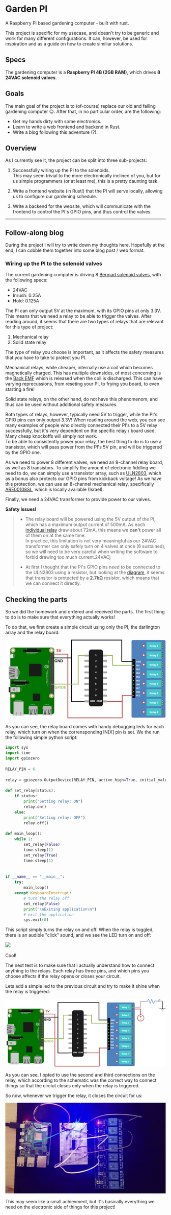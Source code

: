# Garden PI
A Raspberry Pi based gardening computer - built with rust.

This project is specific for my usecase, and doesn't try to be generic and work for many different configurations. It can, however, be used for inspiration and as a guide on how to create similiar solutions.

## Specs
The gardening computer is a **Raspberry PI 4B (2GB RAM)**, which drives **8 24VAC solenoid valves**.


## Goals
The main goal of the project is to (of-course) replace our old and failing gardening computer :wink:.
After that, in no particular order, are the following:
* Get my hands dirty with some electronics.
* Learn to write a web frontend and backend in Rust.
* Write a blog following this adventure (?).

## Overview
As I currently see it, the project can be split into three sub-projects:

1. Successfully wiring up the PI to the solenoids.  
This may seem trivial to the more electronically inclined of you, but for us simple programmers (or at least me), this is a pretty daunting task. 

2. Write a frontend website (in Rust!) that the PI will serve locally, allowing us to configure our gardening schedule.

3. Write a backend for the website, which will communicate with the frontend to control the PI's GPIO pins, and thus control the valves.

---

## Follow-along blog
During the project I will try to write down my thoughts here. Hopefully at the end, I can cobble them together into some blog post / web format.

### Wiring up the PI to the solenoid valves
The current gardening computer is driving 8 [Bermad solenoid valves](https://www.bermad.com/product/s-390-2w-2/), with the following specs:
* 24VAC 
* Inrush: 0.25A
* Hold: 0.125A

The PI can only output 5V at the maximum, with its GPIO pins at only 3.3V. This means that we need a relay to be able to trigger the valves.
After reading around, it seems that there are two types of relays that are relevant for this type of project:

1. Mechanical relay
2. Solid state relay

The type of relay you choose is important, as it affects the safety measures that you have to take to protect you PI.

Mechanical relays, while cheaper, internally use a coil which becomes magnetically charged. This has multiple downsides, of most concerning is the [Back EMF](https://www.embedded.com/back-emf-and-snubber/) which is released when the coil is discharged. This can have varying reprecussions, from reseting your PI, to frying you board, to even starting a fire!

Solid state relays, on the other hand, do not have this phenomenom, and thus can be used without additional safety measures.

Both types of relays, however, typically need 5V to trigger, while the PI's GPIO pins can only output 3.3V! When reading around the web, you can see many examples of people who directly connected their PI's to a 5V relay successfully, but it's very dependent on the specific relay / board used. Many cheap knockoffs will simply not work.  
To be able to consistently power your relay, the best thing to do is to use a transistor, which will pass power from the PI's 5V pin, and will be triggered by the GPIO one.

As we need to power 8 different valves, we need an 8-channel relay board, as well as 8 transistors. To simplify the amount of electronic fiddling we need to do, we can simply use a transistor array, such as [ULN2803](https://www.theengineeringprojects.com/2018/10/introduction-to-uln2803.html), which as a bonus also protects our GPIO pins from kickback voltage!
As we have this protection, we can use an 8-channel mechanical relay, specifically [ARE00108SL](https://rlx.sk/en/various-boards/3321-8-channel-relay-module-10a-er-are00108sl.html), which is locally available (Israel).

Finally, we need a 24VAC transformer to provide power to our valves.

**Safety Issues!**  
> * The relay board will be powered using the 5V output of the PI, which has a maximum output current of 500mA. As each [individual relay](https://datasheetspdf.com/pdf-file/720556/Songle/SRD-05VDC-SL-C/1) draw about 72mA, this means we **can't** power all of them on at the same time.  
> In practice, this limitation is not very meaningful as our 24VAC transformer can only safely turn on 4 valves at once (6 sustained), so we will need to be very careful when writing the software to forbid drawing too much current.24VACj
>
> * At first I thought that the PI's GPIO pins need to be connected to the ULN2803 using a resistor, but looking at the [diagram](https://www.ti.com/lit/ds/symlink/uln2803a.pdf?ts=1597840871187&ref_url=https%253A%252F%252Fwww.google.com%252F), it seems that transitor is protected by a **2.7kΩ** resistor, which means that we can connect it directly.

## Checking the parts

So we did the homework and ordered and received the parts. The first thing to do is to make sure that everything actually works!  

To do that, we first create a simple circuit using only the PI, the darlington array and the relay board: 

![](images/test-1.png)

As you can see, the relay board comes with handy debugging leds for each relay, which turn on when the corrensponding IN[X] pin is set.
We the run the following simple python script:

```py
import sys
import time
import gpiozero

RELAY_PIN = 6

relay = gpiozero.OutputDevice(RELAY_PIN, active_high=True, initial_value=False)

def set_relay(status):
    if status:
        print("Setting relay: ON")
        relay.on()
    else:
        print("Setting relay: OFF")
        relay.off()

def main_loop():
    while 1:
        set_relay(False)
        time.sleep(1)
        set_relay(True)
        time.sleep(1)


if __name__ == "__main__":
    try:
        main_loop()
    except KeyboardInterrupt:
        # turn the relay off
        set_relay(False)
        print("\nExiting application\n")
        # exit the application
        sys.exit(0)
```

This script simply turns the relay on and off. When the relay is toggled, there is an audible "click" sound, and we see the LED turn on and off:

![](gifs/test-1.gif)

Cool!

The next test is to make sure that I actually understand how to connect anything to the relays.
Each relay has three pins, and which pins you choose affects if the relay opens or closes your circuit.

Lets add a simple led to the previous circuit and try to make it shine when the relay is triggered:

![](images/test-2.png)

As you can see, I opted to use the second and third connections on the relay, which according to the schematic was the correct way to connect things so that the circiut closes only when the relay is triggered.

So now, whenever we trigger the relay, it closes the circuit for us:

![](gifs/test-2.gif)

This may seem like a small achievment, but it's basically everything we need on the electronic side of things for this project!
